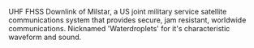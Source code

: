 UHF FHSS Downlink of Milstar, a US joint military service satellite communications system that provides secure, jam resistant, worldwide communications. Nicknamed 'Waterdroplets' for it's characteristic waveform and sound.